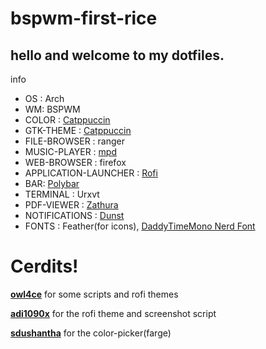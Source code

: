 # bspwm-first-rice
## hello and welcome to my **dotfiles**. 

info

* OS : Arch
* WM: BSPWM
* COLOR : [Catppuccin](https://github.com/catppuccin/catppuccin)
* GTK-THEME : [Catppuccin](https://github.com/catppuccin/gtk/releases)
* FILE-BROWSER : ranger
* MUSIC-PLAYER : [mpd](https://www.musicpd.org/)
* WEB-BROWSER : firefox
* APPLICATION-LAUNCHER : [Rofi](https://github.com/davatorium/rofi)
* BAR: [Polybar](https://github.com/polybar/polybar)
* TERMINAL : Urxvt
* PDF-VIEWER : [Zathura](https://github.com/pwmt/zathura)
* NOTIFICATIONS : [Dunst](https://dunst-project.org/)
* FONTS : Feather(for icons), [DaddyTimeMono Nerd Font](https://github.com/ryanoasis/nerd-fonts/releases/download/v2.1.0/DaddyTimeMono.zip)

# Cerdits!
**[owl4ce](https://github.com/owl4ce)** for some scripts and rofi themes

**[adi1090x](https://github.com/adi1090x)** for the rofi theme and screenshot script

**[sdushantha](https://github.com/sdushantha/farge/blob/master/farge)** for the color-picker(farge)
